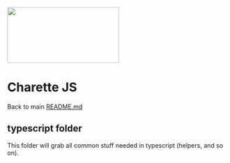 <img src="https://cloud.githubusercontent.com/assets/449520/9855019/2d5ddbbe-5b0c-11e5-9525-17a5bb15707c.png" width="256" height="128px">

# Charette JS

Back to main [README.md](../)

## typescript folder

This folder will grab all common stuff needed in typescript (helpers, and so on).